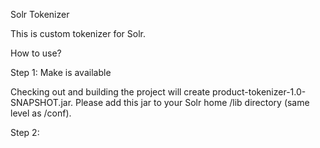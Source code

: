 Solr Tokenizer

This is custom tokenizer for Solr.


How to use?

Step 1: Make is available

 Checking out and building the project will create product-tokenizer-1.0-SNAPSHOT.jar. Please add this jar to your Solr home /lib directory (same level as /conf).


Step 2:

  <fieldType name="product" class="solr.TextField" positionIncrementGap="100">
   <analyzer type="index">
      <tokenizer class="org.apache.lucene.analysis.core.ProductTokenizerFactory"/>
      <filter class="solr.EdgeNGramFilterFactory" minGramSize="2" maxGramSize="15" side="front"/>
   </analyzer>
   <analyzer type="query">
      <tokenizer class="org.apache.lucene.analysis.core.ProductTokenizerFactory"/>
   </analyzer>
   </fieldType>
